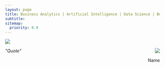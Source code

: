 ```yaml
---
layout: page
title: Business Analytics | Artificial Intelligence | Data Science | Business Consulting
subtitle:
sitemap:
  priority: 0.9
---
```


<img src="{{ '/assets/img/alexey.jpeg' | prepend: site.baseurl }}" id="about-img">

 
<div>
        <span style="float: right; "><img src="{{ '/assets/img/alexey_face.jpeg' | prepend: site.baseurl }}"     id="about-img"></span>
    <div id="describe-text">
	    <p><i>"Quote"</i></p>
	    <span style="float: right; ">Name</span>
	</div>
</div>
